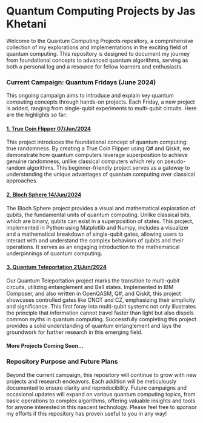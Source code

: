 # Quantum Computing Projects by Jas Khetani

Welcome to the Quantum Computing Projects repository, a comprehensive collection of my explorations and implementations in the exciting field of quantum computing. This repository is designed to document my journey from foundational concepts to advanced quantum algorithms, serving as both a personal log and a resource for fellow learners and enthusiasts.

### Current Campaign: Quantum Fridays (June 2024)
This ongoing campaign aims to introduce and explain key quantum computing concepts through hands-on projects. Each Friday, a new project is added, ranging from single-qubit experiments to multi-qubit circuits. Here are the highlights so far:

#### [1. True Coin Flipper 07/Jun/2024](https://www.linkedin.com/posts/jas-khetani_quantumcomputing-classicaltoquantum-truerandomness-activity-7204121561799217152-8LJP?utm_source=share&utm_medium=member_desktop)
This project introduces the foundational concept of quantum computing: true randomness. By creating a True Coin Flipper using Q# and Qiskit, we demonstrate how quantum computers leverage superposition to achieve genuine randomness, unlike classical computers which rely on pseudo-random algorithms. This beginner-friendly project serves as a gateway to understanding the unique advantages of quantum computing over classical approaches.

#### [2. Bloch Sphere 14/Jun/2024](https://www.linkedin.com/posts/jas-khetani_quantumcomputing-blochsphere-qubitsimulation-activity-7207483469151485953-IfyA?utm_source=share&utm_medium=member_desktop)
The Bloch Sphere project provides a visual and mathematical exploration of qubits, the fundamental units of quantum computing. Unlike classical bits, which are binary, qubits can exist in a superposition of states. This project, implemented in Python using Matplotlib and Numpy, includes a visualizer and a mathematical breakdown of single-qubit gates, allowing users to interact with and understand the complex behaviors of qubits and their operations. It serves as an engaging introduction to the mathematical underpinnings of quantum computing.

#### [3. Quantum Teleportation 21/Jun/2024](https://www.linkedin.com/posts/jas-khetani_quantumcomputing-quantumteleportation-ibm-activity-7209990904986640384-ZJKe?utm_source=share&utm_medium=member_desktop)
Our Quantum Teleportation project marks the transition to multi-qubit circuits, utilizing entanglement and Bell states. Implemented in IBM Composer, and also written in OpenQASM, Q#, and Qiskit, this project showcases controlled gates like CNOT and CZ, emphasizing their simplicity and significance. This first foray into multi-qubit systems not only illustrates the principle that information cannot travel faster than light but also dispels common myths in quantum computing. Successfully completing this project provides a solid understanding of quantum entanglement and lays the groundwork for further research in this emerging field.

#### More Projects Coming Soon...

### Repository Purpose and Future Plans
Beyond the current campaign, this repository will continue to grow with new projects and research endeavors. Each addition will be meticulously documented to ensure clarity and reproducibility. Future campaigns and occasional updates will expand on various quantum computing topics, from basic operations to complex algorithms, offering valuable insights and tools for anyone interested in this nascent technology. Please feel free to sponsor my efforts if this repository has proven useful to you in any way!
